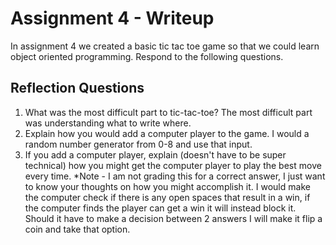 # Assignment 4 - Writeup

In assignment 4 we created a basic tic tac toe game so that we could learn object oriented programming. Respond to the following questions.

## Reflection Questions

1. What was the most difficult part to tic-tac-toe?
        The most difficult part was understanding what to write where.
2. Explain how you would add a computer player to the game.
        I would a random number generator from 0-8 and use that input.
3. If you add a computer player, explain (doesn't have to be super technical) how you might get the computer player to play the best move every time. *Note - I am not grading this for a correct answer, I just want to know your thoughts on how you might accomplish it.
        I would make the computer check if there is any open spaces that result in a win, if the computer finds the player can get a win it will instead block it. Should it have to make a decision between 2 answers I will make it flip a coin and take that option.